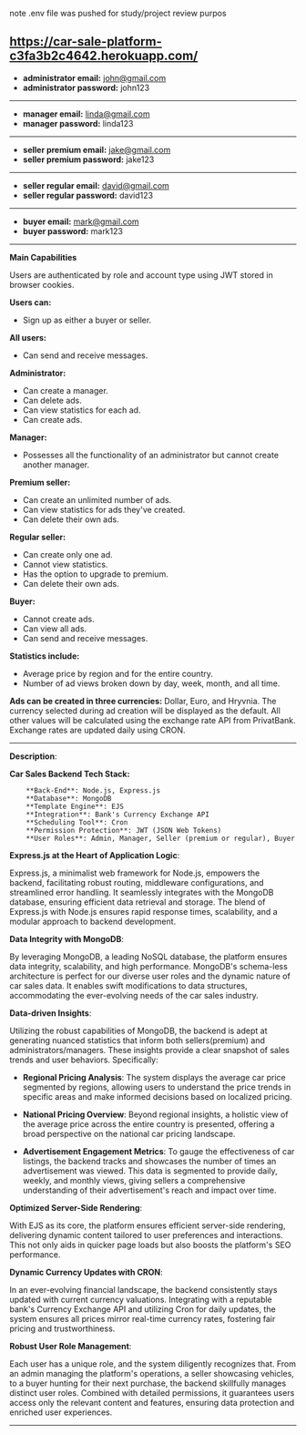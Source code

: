 note
.env file was pushed for study/project review purpos

https://car-sale-platform-c3fa3b2c4642.herokuapp.com/
---
- **administrator email:** john@gmail.com
- **administrator password:** john123
---
- **manager email:** linda@gmail.com
- **manager password:** linda123
---
- **seller premium email:** jake@gmail.com
- **seller premium password:** jake123
---
- **seller regular email:** david@gmail.com
- **seller regular password:** david123
---
- **buyer email:** mark@gmail.com
- **buyer password:** mark123

---

**Main Capabilities**

Users are authenticated by role and account type using JWT stored in browser cookies.

**Users can:**

- Sign up as either a buyer or seller.

**All users:**
- Can send and receive messages.

**Administrator:**
- Can create a manager.
- Can delete ads.
- Can view statistics for each ad.
- Can create ads.

**Manager:**
- Possesses all the functionality of an administrator but cannot create another manager.

**Premium seller:**
- Can create an unlimited number of ads.
- Can view statistics for ads they've created.
- Can delete their own ads.

**Regular seller:**
- Can create only one ad.
- Cannot view statistics.
- Has the option to upgrade to premium.
- Can delete their own ads.

**Buyer:**
- Cannot create ads.
- Can view all ads.
- Can send and receive messages.

**Statistics include:**
- Average price by region and for the entire country.
- Number of ad views broken down by day, week, month, and all time.

**Ads can be created in three currencies:** Dollar, Euro, and Hryvnia.
The currency selected during ad creation will be displayed as the default. All other values will be calculated using the exchange rate API from PrivatBank. Exchange rates are updated daily using CRON.

---

**Description**:

**Car Sales Backend Tech Stack:**

        **Back-End**: Node.js, Express.js
        **Database**: MongoDB
        **Template Engine**: EJS
        **Integration**: Bank's Currency Exchange API
        **Scheduling Tool**: Cron
        **Permission Protection**: JWT (JSON Web Tokens)
        **User Roles**: Admin, Manager, Seller (premium or regular), Buyer

**Express.js at the Heart of Application Logic**:

Express.js, a minimalist web framework for Node.js, empowers the backend, facilitating robust routing, middleware configurations, and streamlined error handling. It seamlessly integrates with the MongoDB database, ensuring efficient data retrieval and storage. The blend of Express.js with Node.js ensures rapid response times, scalability, and a modular approach to backend development.

**Data Integrity with MongoDB**:

By leveraging MongoDB, a leading NoSQL database, the platform ensures data integrity, scalability, and high performance. MongoDB's schema-less architecture is perfect for our diverse user roles and the dynamic nature of car sales data. It enables swift modifications to data structures, accommodating the ever-evolving needs of the car sales industry.

**Data-driven Insights**:

Utilizing the robust capabilities of MongoDB, the backend is adept at generating nuanced statistics that inform both sellers(premium) and administrators/managers. These insights provide a clear snapshot of sales trends and user behaviors. Specifically:

- **Regional Pricing Analysis**: The system displays the average car price segmented by regions, allowing users to understand the price trends in specific areas and make informed decisions based on localized pricing.

- **National Pricing Overview**: Beyond regional insights, a holistic view of the average price across the entire country is presented, offering a broad perspective on the national car pricing landscape.

- **Advertisement Engagement Metrics**: To gauge the effectiveness of car listings, the backend tracks and showcases the number of times an advertisement was viewed. This data is segmented to provide daily, weekly, and monthly views, giving sellers a comprehensive understanding of their advertisement's reach and impact over time.

**Optimized Server-Side Rendering**:

With EJS as its core, the platform ensures efficient server-side rendering, delivering dynamic content tailored to user preferences and interactions. This not only aids in quicker page loads but also boosts the platform's SEO performance.

**Dynamic Currency Updates with CRON**:

In an ever-evolving financial landscape, the backend consistently stays updated with current currency valuations. Integrating with a reputable bank's Currency Exchange API and utilizing Cron for daily updates, the system ensures all prices mirror real-time currency rates, fostering fair pricing and trustworthiness.

**Robust User Role Management**:

Each user has a unique role, and the system diligently recognizes that. From an admin managing the platform's operations, a seller showcasing vehicles, to a buyer hunting for their next purchase, the backend skillfully manages distinct user roles. Combined with detailed permissions, it guarantees users access only the relevant content and features, ensuring data protection and enriched user experiences.

---
